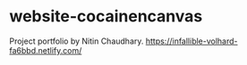 # website-cocainencanvas

Project portfolio by Nitin Chaudhary.
https://infallible-volhard-fa6bbd.netlify.com/


